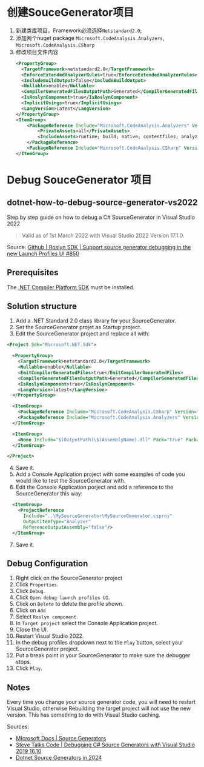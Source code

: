# 创建SouceGenerator项目

1. 新建类库项目，Framework必须选择`Netstandard2.0`;
2. 添加两个nuget package `Microsoft.CodeAnalysis.Analyzers`, `Microsoft.CodeAnalysis.CSharp`
3. 修改项目文件内容
    ```xml
    <PropertyGroup>
      <TargetFramework>netstandard2.0</TargetFramework>
      <EnforceExtendedAnalyzerRules>true</EnforceExtendedAnalyzerRules>
      <IncludeBuildOutput>false</IncludeBuildOutput>
      <Nullable>enable</Nullable>
      <CompilerGeneratedFilesOutputPath>Generated</CompilerGeneratedFilesOutputPath>
      <IsRoslynComponent>true</IsRoslynComponent>
      <ImplicitUsings>true</ImplicitUsings>
      <LangVersion>Latest</LangVersion>
    </PropertyGroup>
    <ItemGroup>
        <PackageReference Include="Microsoft.CodeAnalysis.Analyzers" Version="3.11.0">
            <PrivateAssets>all</PrivateAssets>
            <IncludeAssets>runtime; build; native; contentfiles; analyzers; buildtransitive</IncludeAssets>
        </PackageReference>
        <PackageReference Include="Microsoft.CodeAnalysis.CSharp" Version="4.12.0" />
    </ItemGroup>
    ```

# Debug SouceGenerator 项目

## dotnet-how-to-debug-source-generator-vs2022
Step by step guide on how to debug a C# SourceGenerator in Visual Studio 2022

> Valid as of 1st March 2022 with Visual Studio 2022 Version 17.1.0.

Source: [Github | Roslyn SDK | Support source generator debugging in the new Launch Profiles UI
#850](https://github.com/dotnet/roslyn-sdk/issues/850)

## Prerequisites
The [.NET Compiler Platform SDK](https://docs.microsoft.com/en-us/dotnet/csharp/roslyn-sdk/) must be installed.

## Solution structure
1. Add a .NET Standard 2.0 class library for your SourceGenerator.
2. Set the SourceGenerator projet as Startup project.
3. Edit the SourceGenerator project and replace all with:
```xml
<Project Sdk="Microsoft.NET.Sdk">

  <PropertyGroup>
    <TargetFramework>netstandard2.0</TargetFramework>
    <Nullable>enable</Nullable>
    <EmitCompilerGeneratedFiles>true</EmitCompilerGeneratedFiles>
    <CompilerGeneratedFilesOutputPath>Generated</CompilerGeneratedFilesOutputPath>
    <IsRoslynComponent>true</IsRoslynComponent>
    <LangVersion>latest</LangVersion>
  </PropertyGroup>

  <ItemGroup>
    <PackageReference Include="Microsoft.CodeAnalysis.CSharp" Version="4.1.0" PrivateAssets="all" />
    <PackageReference Include="Microsoft.CodeAnalysis.Analyzers" Version="3.3.3" PrivateAssets="all" />
  </ItemGroup>

  <ItemGroup>
    <None Include="$(OutputPath)\$(AssemblyName).dll" Pack="true" PackagePath="analyzers/dotnet/cs" Visible="false" />
  </ItemGroup>

</Project>
```

4. Save it.
5. Add a Console Application project with some examples of code you would like to test the SourceGenerator with.
6. Edit the Console Application porject and add a reference to the SourceGenerator this way:
```xml
  <ItemGroup>
    <ProjectReference
      Include="..\MySourceGenerator\MySourceGenerator.csproj"
      OutputItemType="Analyzer"
      ReferenceOutputAssembly="false"/>
  </ItemGroup>
```

7. Save it.

## Debug Configuration
1. Right click on the SourceGenerator project
2. Click `Properties`.
2. Click `Debug`.
3. Click `Open debug launch profiles UI`.
4. Click on `Delete` to delete the profile shown.
5. Click on `Add`
6. Select `Roslyn component`.
7. In `Target project` select the Console Application project.
8. Close the UI.
9. Restart Visual Studio 2022.
10. In the debug profiles dropdown next to the `Play` button, select your SourceGenerator project.
11. Put a break point in your SourceGenerator to make sure the debugger stops.
12. Click `Play`.

## Notes
Every time you change your source generator code, you will need to restart Visual Studio, otherwise Rebuilding the target project will not use the new version. This has something to do with Visual Studio caching.

Sources:
* [MIcrosoft Docs | Source Generators](https://docs.microsoft.com/en-us/dotnet/csharp/roslyn-sdk/source-generators-overview)
* [Steve Talks Code | Debugging C# Source Generators with Visual Studio 2019 16.10](http://stevetalkscode.co.uk/debug-source-generators-with-vs2019-1610)
* [Dotnet Source Generators in 2024](https://posts.specterops.io/dotnet-source-generators-in-2024-part-1-getting-started-76d619b633f5)